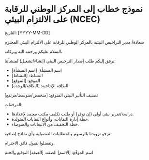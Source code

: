 # نموذج خطاب إلى المركز الوطني للرقابة على الالتزام البيئي (NCEC)

التاريخ: [YYYY-MM-DD]

سعادة/ مدير التراخيص البيئية بالمركز الوطني للرقابة على الالتزام البيئي المحترم

السلام عليكم ورحمة الله وبركاته،

نرفق إليكم طلب إصدار الترخيص البيئي (إنشاء/تشغيل) لمنشأتنا:
- اسم المنشأة: [اسم المنشأة]
- النشاط: [النشاط]
- الموقع: [الموقع]
- الطاقة الإنتاجية: [الطاقة/الوحدة]

تصنيف التأثير البيئي المتوقع: [منخفض/متوسط/مرتفع]

المرفقات:
- دراسة/تقرير بيئي أولي (إن توفر) أو طلب تكليف مكتب معتمد لإعدادها.
- خطة إدارة النفايات، وأنواع النفايات المتولدة.
- خطة التخفيف من الانبعاثات والضوضاء.

نرجو تزويدنا بالرسوم والمتطلبات التفصيلية وأي نماذج إضافية.

وتفضلوا بقبول فائق الاحترام.

اسم الموقّع: [الاسم]
الصفة: [الصفة]
التوقيع والختم

